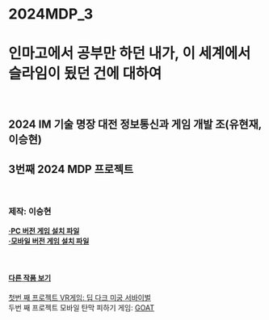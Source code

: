 # 2024MDP_3
 <h1>인마고에서 공부만 하던 내가, 이 세계에서 슬라임이 됬던 건에 대하여</h1> <br>
  <h2>2024 IM 기술 명장 대전 정보통신과 게임 개발 조(유현재, 이승현)</h2>
 <h2>3번째 2024 MDP 프로젝트</h2> <br>
<h3>제작: 이승현</h3>
<b><a href = "https://drive.google.com/file/d/1BcQYQ8IqyJkyMVPN7_f-zW4bOQAOTkr-/view?usp=sharing">&#183;PC 버전 게임 설치 파일</b><br>
<b><a href = "https://drive.google.com/file/d/1BdVeW5FaGh5MwqKKdYl88-LZkUtRAxv4/view?usp=sharing">&#183;모바일 버전 게임 설치 파일</b><br><br><br>
<h4>다른 작품 보기</h4>
 첫번 째 프로젝트 VR게임:
<A href = "https://github.com/leesh0829/2024MDP_1" target = "링크 방법" > 딥 다크 미궁 서바이벌 </A> <br>
 두번 째 프로젝트 모바일 탄막 피하기 게임:
<A href = "https://github.com/hyunjae0912/dodge_game" target = "링크 방법" > GOAT </A>
